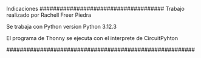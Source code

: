 Indicaciones 
#####################################
Trabajo realizado por Rachell Freer Piedra 

Se trabaja con Python version Python 3.12.3


El programa de Thonny se ejecuta con el interprete  de  CircuitPyhton

########################################################
